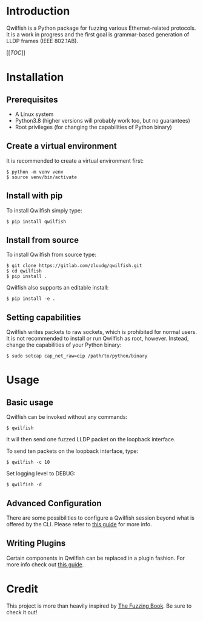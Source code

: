 # Introduction
Qwilfish is a Python package for fuzzing various Ethernet-related protocols.
It is a work in progress and the first goal is grammar-based generation of
LLDP frames (IEEE 802.1AB).

[[_TOC_]]

# Installation

## Prerequisites
- A Linux system
- Python3.8 (higher versions will probably work too, but no guarantees)
- Root privileges (for changing the capabilities of Python binary)

## Create a virtual environment
It is recommended to create a virtual environment first:
```
$ python -m venv venv
$ source venv/bin/activate
```

## Install with pip
To install Qwilfish simply type:
```
$ pip install qwilfish
```

## Install from source
To install Qwilfish from source type:
```
$ git clone https://gitlab.com/zluudg/qwilfish.git
$ cd qwilfish
$ pip install .
```

Qwilfish also supports an editable install:
```
$ pip install -e .
```

## Setting capabilities
Qwilfish writes packets to raw sockets, which is prohibited for normal users.
It is not recommended to install or run Qwilfish as root, however.
Instead, change the capabilities of your Python binary:
```
$ sudo setcap cap_net_raw=eip /path/to/python/binary
```

# Usage
## Basic usage
Qwilfish can be invoked without any commands:
```
$ qwilfish
```
It will then send one fuzzed LLDP packet on the loopback interface.

To send ten packets on the loopback interface, type:
```
$ qwilfish -c 10
```

Set logging level to DEBUG:
```
$ qwilfish -d
```

## Advanced Configuration
There are some possibilities to configure a Qwilfish session beyond what is
offered by the CLI. Please refer to
[this guide](src/qwilfish/configuration/README.md) for more info.

## Writing Plugins
Certain components in Qwilfish can be replaced in a plugin fashion. For more
info check out [this guide](src/qwilfish/plugins/README.md).

# Credit
This project is more than heavily inspired by
[The Fuzzing Book](https://www.fuzzingbook.org/). Be sure to check it out!

